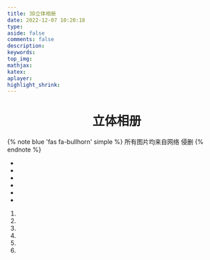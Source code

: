 ```yaml
---
title: 3D立体相册
date: 2022-12-07 10:20:18
type:
aside: false
comments: false
description:
keywords:
top_img:
mathjax:
katex:
aplayer:
highlight_shrink:
---
```

<style>
#page-header:not(.not-top-img):before {
    display: none !important;
}
#page-header.not-home-page {
    height: 40px;
}
#page-header #site-title, #page-header #site-subtitle, #page-header #scroll-down .scroll-down-effects {
    display: none !important;
}
</style>

<div class="title" style="text-align: center;">
  <h1>立体相册</h1>
</div>

{% note blue 'fas fa-bullhorn' simple %}
所有图片均来自网络 侵删
{% endnote %}
<!-- <div class="aplayer no-destroy" data-id="2346950274" data-server="netease" data-type="playlist" data-fixed="true" data-mini="true" data-listFolded="false" data-order="random" data-preload="none" data-autoplay="true" muted></div> -->
<link type="text/css" href="../../css/3d.css" rel="stylesheet" />
<style>
@media screen and (max-width: 768px) {
.box {
    width: 200px;
    height: 200px;
    background-size: cover;
    background-repeat: no-repeat;
    background-attachment: fixed;
    background-size: 100% 100%;
    position: absolute;
    margin-left: 14%;
    margin-top: 22%;
    -webkit-transform-style: preserve-3d;
    -webkit-transform: rotateX(13deg);
    -webkit-animation: move 5s linear infinite;
}
}

</style>


<div class="box">
  <ul class="minbox">
    <li></li>
    <li></li>
    <li></li>
    <li></li>
    <li></li>
    <li></li>
  </ul>
  <ol class="maxbox">
    <li></li>
    <li></li>
    <li></li>
    <li></li>
    <li></li>
    <li></li>
  </ol>
</div>
<p style="height:800px;"></p>